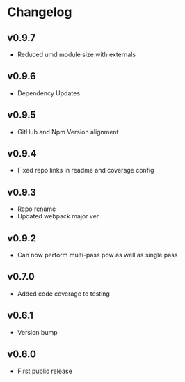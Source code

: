 # Changelog

## v0.9.7

* Reduced umd module size with externals

## v0.9.6

* Dependency Updates

## v0.9.5

* GitHub and Npm Version alignment

## v0.9.4

* Fixed repo links in readme and coverage config

## v0.9.3

* Repo rename
* Updated webpack major ver

## v0.9.2

* Can now perform multi-pass pow as well as single pass

## v0.7.0

* Added code coverage to testing

## v0.6.1

* Version bump

## v0.6.0

* First public release
